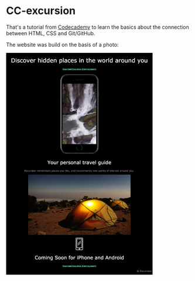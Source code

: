 # CC-excursion

That's a tutorial from [Codecademy](https://www.codecademy.com/) to learn the basics about the connection between HTML, CSS and Git/GitHub.

The website was build on the basis of a photo:

<img src="https://raw.githubusercontent.com/SarahBuehler/CC-excursion/main/excursion.webp" width="400"  />
